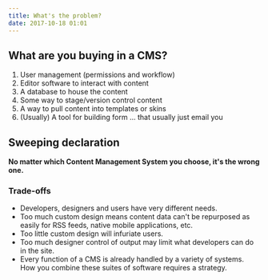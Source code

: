 ```yaml
---
title: What's the problem?
date: 2017-10-18 01:01
---
```


## What are you buying in a CMS?

1. User management (permissions and workflow)
1. Editor software to interact with content
2. A database to house the content
3. Some way to stage/version control content
4. A way to pull content into templates or skins
5. (Usually) A tool for building form ... that usually just email you

## Sweeping declaration

**No matter which Content Management System you choose, it's the wrong one.**

### Trade-offs

- Developers, designers and users have very different needs.
- Too much custom design means content data can't be repurposed as easily for RSS feeds, native mobile applications, etc.
- Too little custom design will infuriate users.
- Too much designer control of output may limit what developers can do in the site.
- Every function of a CMS is already handled by a variety of systems. How you combine these suites of software requires a strategy.
